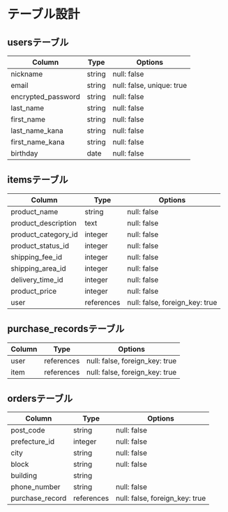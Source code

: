 # テーブル設計

## usersテーブル
| Column             | Type   | Options     |
| ------------------ | ------ | ----------- |
| nickname           | string | null: false |
| email              | string | null: false, unique: true |
| encrypted_password | string | null: false |
| last_name          | string | null: false |
| first_name         | string | null: false |
| last_name_kana     | string | null: false |
| first_name_kana    | string | null: false |
| birthday           | date   | null: false |

## itemsテーブル
| Column              | Type      | Options     |
| ------------------- | ----------| ----------- |
| product_name        | string    | null: false |
| product_description | text      | null: false |
| product_category_id | integer   | null: false |
| product_status_id   | integer   | null: false |
| shipping_fee_id     | integer   | null: false |
| shipping_area_id    | integer   | null: false |
| delivery_time_id    | integer   | null: false |
| product_price       | integer   | null: false |
| user                | references| null: false, foreign_key: true|

## purchase_recordsテーブル
| Column             | Type      | Options     |
| ------------------ | ----------| ----------- |
| user               | references| null: false, foreign_key: true|
| item               | references| null: false, foreign_key: true|

## ordersテーブル
| Column              | Type      | Options     |
| ------------------- | ----------| ----------- |
| post_code           | string    | null: false |
| prefecture_id       | integer   | null: false |
| city                | string    | null: false |
| block               | string    | null: false |
| building            | string    |
| phone_number        | string    | null: false |
| purchase_record     | references| null: false, foreign_key: true|

